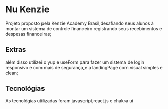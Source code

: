 # Nu Kenzie

Projeto proposto pela Kenzie Academy Brasil,desafiando seus alunos à montar um sistema de controle financeiro registrando
seus recebimentos e despesas financeiras;

## Extras 

além disso utilizei o yup e useForm para fazer um sistema de login responsivo e com mais de segurança,e a landingPage com visual simples e clean;

## Tecnológias

As  tecnológias utilizadas foram javascript,react.js e chakra ui
